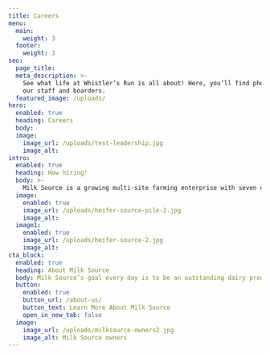 ```yaml
---
title: Careers
menu:
  main:
    weight: 3
  footer:
    weight: 3
seo:
  page_title:
  meta_description: >-
    See what life at Whistler’s Run is all about! Here, you’ll find photos from
    our staff and boarders.
  featured_image: /uploads/
hero:
  enabled: true
  heading: Careers
  body: 
  image:
    image_url: /uploads/test-leadership.jpg
    image_alt: 
intro:
  enabled: true
  heading: How hiring!
  body: >-
    Milk Source is a growing multi-site farming enterprise with seven dairy farms, a calf farm, a heifer-raising facility and 22,000 acres. We strive to provide a safe work environment for our employees and optimal stewardship to the land.
  image:
    enabled: true
    image_url: /uploads/heifer-source-pile-2.jpg
    image_alt:
  image1:
    enabled: true
    image_url: /uploads/heifer-source-2.jpg
    image_alt:
cta_block:
  enabled: true
  heading: About Milk Source
  body: Milk Source’s goal every day is to be an outstanding dairy producer through quality care of animals, sustainable practices, environmental accountability and constant attention to detail. We are proud of our honest and considerate work force, and have earned a reputation as an outstanding place to work.
  button:
    enabled: true
    button_url: /about-us/
    button_text: Learn More About Milk Source
    open_in_new_tab: false
  image:
    image_url: /uploads/milksource-owners2.jpg
    image_alt: Milk Source owners
---
```

